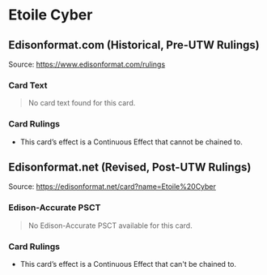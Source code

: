 # Etoile Cyber

## Edisonformat.com (Historical, Pre-UTW Rulings)

Source: https://www.edisonformat.com/rulings

### Card Text

> No card text found for this card.

### Card Rulings

*   This card’s effect is a Continuous Effect that cannot be chained to.

## Edisonformat.net (Revised, Post-UTW Rulings)

Source: https://edisonformat.net/card?name=Etoile%20Cyber

### Edison-Accurate PSCT

> No Edison-Accurate PSCT available for this card.

### Card Rulings

*   This card’s effect is a Continuous Effect that can't be chained to.
            